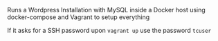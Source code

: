Runs a Wordpress Installation with MySQL inside a Docker host using docker-compose and Vagrant to setup everything

If it asks for a SSH password upon `vagrant up` use the password `tcuser`
